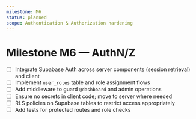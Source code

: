 ```yaml
---
milestone: M6
status: planned
scope: Authentication & Authorization hardening
---
```


# Milestone M6 — AuthN/Z

- [ ] Integrate Supabase Auth across server components (session retrieval) and client
- [ ] Implement `user_roles` table and role assignment flows
- [ ] Add middleware to guard `@dashboard` and admin operations
- [ ] Ensure no secrets in client code; move to server where needed
- [ ] RLS policies on Supabase tables to restrict access appropriately
- [ ] Add tests for protected routes and role checks
